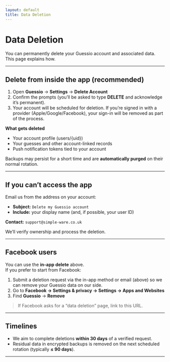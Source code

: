 ```yaml
---
layout: default
title: Data Deletion
---
```


# Data Deletion

You can permanently delete your Guessio account and associated data. This page explains how.

---

## Delete from inside the app (recommended)

1. Open **Guessio** → **Settings** → **Delete Account**  
2. Confirm the prompts (you’ll be asked to type **DELETE** and acknowledge it’s permanent).  
3. Your account will be scheduled for deletion. If you’re signed in with a provider (Apple/Google/Facebook), your sign-in will be removed as part of the process.

**What gets deleted**

- Your account profile (users/{uid})  
- Your guesses and other account-linked records  
- Push notification tokens tied to your account  

Backups may persist for a short time and are **automatically purged** on their normal rotation.

---

## If you can’t access the app

Email us from the address on your account:

- **Subject:** `Delete my Guessio account`  
- **Include:** your display name (and, if possible, your user ID)

**Contact:** `support@simple-ware.co.uk`  

We’ll verify ownership and process the deletion.

---

## Facebook users

You can use the **in-app delete** above.  
If you prefer to start from Facebook:

1. Submit a deletion request via the in-app method or email (above) so we can remove your Guessio data on our side.
2. Go to **Facebook → Settings & privacy → Settings → Apps and Websites**  
3. Find **Guessio** → **Remove**  

> If Facebook asks for a “data deletion” page, link to this URL.

---

## Timelines

- We aim to complete deletions **within 30 days** of a verified request.  
- Residual data in encrypted backups is removed on the next scheduled rotation (typically **≤ 90 days**).

---
